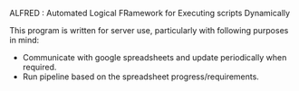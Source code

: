 ALFRED : Automated Logical FRamework for Executing scripts Dynamically

This program is written for server use, particularly with following purposes in mind:

- Communicate with google spreadsheets and update periodically when required.
- Run pipeline based on the spreadsheet progress/requirements.
